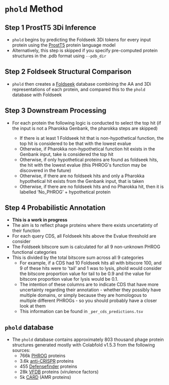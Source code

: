 # `phold` Method

## Step 1 ProstT5 3Di Inference

* `phold` begins by predicting the Foldseek 3Di tokens for every input protein using the [ProstT5](https://github.com/mheinzinger/ProstT5) protein language model
* Alternatively, this step is skipped if you specify pre-computed protein structures in the .pdb format using `--pdb_dir`

## Step 2 Foldseek Structural Comparison

* `phold` then creates a [Foldseek](https://github.com/steineggerlab/foldseek) database combining the AA and 3Di representations of each protein, and compared this to the `phold` database with Foldseek

## Step 3 Downstream Processing

* For each protein the following logic is conducted to select the top hit (if the input is not a Pharokka Genbank, the pharokka steps are skipped)

  * If there is at least 1 Foldseek hit that is non-hypothetical function, the top hit is considered to be that with the lowest evalue
  * Otherwise, if Pharokka non-hypothetical function hit exists in the Genbank input, take is considered the top hit
  * Otherwise, if only hypothetical proteins are found as foldseek hits, the hit with the lowest evalue (this PHROG's function may be discovered in the future)
  * Otherwise, if there are no foldseek hits and only a Pharokka hypothetical hit exists from the Genbank input, that is taken
  * Otherwise, if there are no foldseek hits and no Pharokka hit, then it is labelled ‘No_PHROG’ + hypothetical protein

## Step 4 Probabilistic Annotation

* **This is a work in progress**
* The aim is to reflect phage proteins where there exists uncertatinty of their function
* For each query CDS, all Foldseek hits above the Evalue threshold are consider
* The Foldseek bitscore sum is calculated for all 9 non-unknown PHROG functional categories
* This is divided by the total bitscore sum across all 9 categories
   *  For example, if a CDS had 10 Foldseek hits all with bitscore 100, and 9 of these hits were to 'tail' and 1 was to lysis, phold would consider the bitscore proportion value for tail to be 0.9 and the value for bitscore proportion value for lysis would be 0.1.
   *  The intention of these columns are to indicate CDS that have more uncertainty regarding their annotation - whether they possibly have multiple domains, or simply because they are homologous to multiple different PHROGs - so you should probably have a closer look at them
   *  This information can be found in `_per_cds_predictions.tsv`

## `phold` database

* The `phold` database contains approximately 803 thousand phage protein structures generated mostly with Colabfold v1.5.3 from the following sources:
  * 766k [PHROG](https://phrogs.lmge.uca.fr) proteins
  * 3.6k [anti-CRISPR](https://bcb.unl.edu/AcrDB/) proteins
  * 455 [Defensefinder](https://defensefinder.mdmlab.fr) proteins
  * 28k [VFDB](http://www.mgc.ac.cn/VFs/main.htm) proteins (virulence factors)
  * 5k [CARD](https://card.mcmaster.ca) (AMR proteins)
